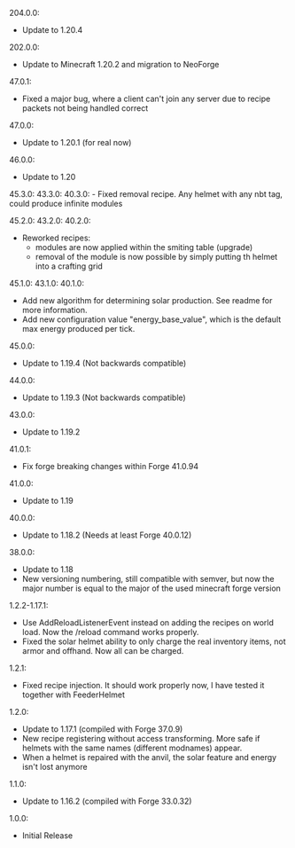 204.0.0:
- Update to 1.20.4

202.0.0:
- Update to Minecraft 1.20.2 and migration to NeoForge

47.0.1:
- Fixed a major bug, where a client can't join any server due to recipe packets not being handled correct

47.0.0:
- Update to 1.20.1 (for real now)

46.0.0:
- Update to 1.20

45.3.0:
43.3.0:
40.3.0:
    - Fixed removal recipe. Any helmet with any nbt tag, could produce infinite modules

45.2.0:
43.2.0:
40.2.0:
  - Reworked recipes:
    - modules are now applied within the smiting table (upgrade)
    - removal of the module is now possible by simply putting th helmet into a crafting grid

45.1.0:
43.1.0:
40.1.0:
  - Add new algorithm for determining solar production. See readme for more information.
  - Add new configuration value "energy_base_value", which is the default max energy produced per tick.

45.0.0:
  - Update to 1.19.4 (Not backwards compatible)

44.0.0:
  - Update to 1.19.3 (Not backwards compatible)

43.0.0:
  - Update to 1.19.2

41.0.1:
  - Fix forge breaking changes within Forge 41.0.94

41.0.0:
  - Update to 1.19

40.0.0:
  - Update to 1.18.2 (Needs at least Forge 40.0.12)

38.0.0:
  - Update to 1.18
  - New versioning numbering, still compatible with semver, but now the major number is equal to the major of the used minecraft forge version

1.2.2-1.17.1:
  - Use AddReloadListenerEvent instead on adding the recipes on world load. Now the /reload command works properly.
  - Fixed the solar helmet ability to only charge the real inventory items, not armor and offhand. Now all can be charged.

1.2.1:
  - Fixed recipe injection. It should work properly now, I have tested it together with FeederHelmet

1.2.0:
  - Update to 1.17.1 (compiled with Forge 37.0.9)
  - New recipe registering without access transforming. More safe if helmets with the same names (different modnames) appear.
  - When a helmet is repaired with the anvil, the solar feature and energy isn't lost anymore

1.1.0:
  - Update to 1.16.2 (compiled with Forge 33.0.32)

1.0.0:
  - Initial Release